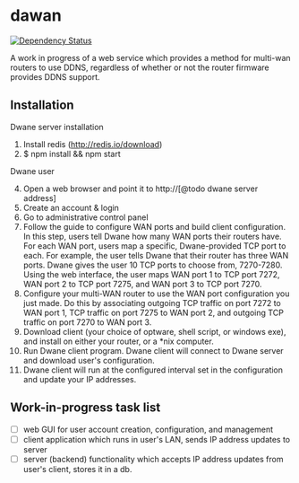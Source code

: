 dawan
=====

[![Dependency Status](https://david-dm.org/insanity54/dawan.png)](https://david-dm.org/insanity54/dawan)

A work in progress of a web service which provides a method for multi-wan routers to use DDNS, regardless of whether or not the router firmware provides DDNS support.


Installation
------------

Dwane server installation

1. Install redis (http://redis.io/download)
2. $ npm install && npm start

Dwane user

4. Open a web browser and point it to http://[@todo dwane server address]
5. Create an account & login
6. Go to administrative control panel
7. Follow the guide to configure WAN ports and build client configuration. In this step, users tell Dwane how many WAN ports their routers have. For each WAN port, users map a specific, Dwane-provided TCP port to each. For example, the user tells Dwane that their router has three WAN ports. Dwane gives the user 10 TCP ports to choose from, 7270-7280. Using the web interface, the user maps WAN port 1 to TCP port 7272, WAN port 2 to TCP port 7275, and WAN port 3 to TCP port 7270.
8. Configure your multi-WAN router to use the WAN port configuration you just made. Do this by associating outgoing TCP traffic on port 7272 to WAN port 1, TCP traffic on port 7275 to WAN port 2, and outgoing TCP traffic on port 7270 to WAN port 3.
9. Download client (your choice of optware, shell script, or windows exe), and install on either your router, or a *nix computer.
10. Run Dwane client program. Dwane client will connect to Dwane server and download user's configuration.
11. Dwane client will run at the configured interval set in the configuration and update your IP addresses.




Work-in-progress task list
--------------------------

- [ ] web GUI for user account creation, configuration, and management
- [ ] client application which runs in user's LAN, sends IP address updates to server
- [ ] server (backend) functionality which accepts IP address updates from user's client, stores it in a db.